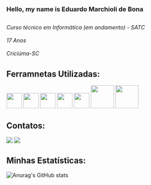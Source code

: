 ### Hello, my name is Eduardo Marchioli de Bona
<h2></h2>
<p><h6>Curso técnico em Informática (em andamento) - SATC <br></br>
17 Anos <br></br>
Criciúma-SC</h6></p>

<h2>Ferramnetas Utilizadas: </h2>
<div>
  <img src="https://cdn.jsdelivr.net/gh/devicons/devicon/icons/python/python-original.svg" width="40"/>
  <img src="https://cdn.jsdelivr.net/gh/devicons/devicon/icons/cplusplus/cplusplus-original.svg" width="40" />
  <img src="https://cdn.jsdelivr.net/gh/devicons/devicon/icons/arduino/arduino-original.svg" width="40" heigth="40"/>
  <img src="https://cdn.jsdelivr.net/gh/devicons/devicon/icons/mysql/mysql-original-wordmark.svg" width="40" heigth="40"/>
  <img src="https://cdn.jsdelivr.net/gh/devicons/devicon/icons/pycharm/pycharm-plain-wordmark.svg" width="40" heigth="40"/>
  <img src="https://img.shields.io/badge/PHP-777BB4?style=for-the-badge&logo=php&logoColor=white" width="60" height="60"/>  
  <img src="https://img.shields.io/badge/React_Native-20232A?style=for-the-badge&logo=react&logoColor=61DAFB" width="60" height="60"/>
</div>

                  
<h2>Contatos:</h2>
<div>
  <a href="https://instagram.com/edudunk" target="_blank"><img loading="lazy"
  src="https://img.shields.io/badge/-Instagram-%23E4405F?style=for-thebadge&logo=instagram&logoColor=white" target="_blank"></a>
  <a href = "eduardomarchiolidebona@gmail.com"><img loading="lazy" 
  src="https://img.shields.io/badge/GmailD14836?style=for-the-  badge&logo=gmail&logoColor=white" target="_blank"></a>
</div>


<h2>Minhas Estatísticas: </h2>

![Anurag's GitHub stats](https://github-readme-stats.vercel.app/api?username=EduardoMarchiolideBona&theme=buefy&show_icons=true)
